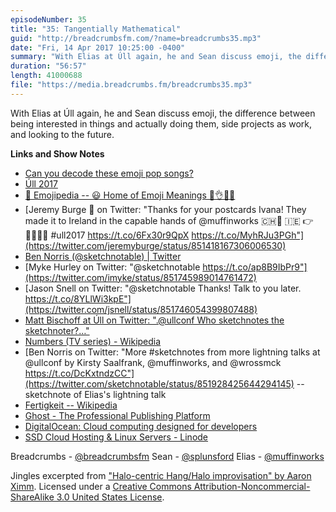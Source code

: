 ```yaml
---
episodeNumber: 35
title: "35: Tangentially Mathematical"
guid: "http://breadcrumbsfm.com/?name=breadcrumbs35.mp3"
date: "Fri, 14 Apr 2017 10:25:00 -0400"
summary: "With Elias at Úll again, he and Sean discuss emoji, the difference between being interested in things and actually doing them, side projects as work, and looking to the future."
duration: "56:57"
length: 41000688
file: "https://media.breadcrumbs.fm/breadcrumbs35.mp3"
---
```

With Elias at Úll again, he and Sean discuss emoji, the difference between being interested in things and actually doing them, side projects as work, and looking to the future.

**Links and Show Notes** 
- [ Can you decode these emoji pop songs?](http://www.lifedeathprizes.com/quizzes-and-puzzles/emoji-pop-songs-quiz-28718)
- [Úll 2017](http://2017.ull.ie/)
- [📙 Emojipedia -- 😃 Home of Emoji Meanings 💁👌🎍😍](http://emojipedia.org/)
- [Jeremy Burge 🐥 on Twitter: "Thanks for your postcards Ivana! They made it to Ireland in the capable hands of @muffinworks 🇨🇭🛫 🇮🇪 👉👨🏻‍💻💕 #ull2017 https://t.co/6Fx30r9QpX https://t.co/MyhRJu3PGh"](https://twitter.com/jeremyburge/status/851418167306006530)
- [Ben Norris (@sketchnotable) | Twitter](https://twitter.com/sketchnotable)
- [Myke Hurley on Twitter: "@sketchnotable https://t.co/ap8B9IbPr9"](https://twitter.com/imyke/status/851745989014761472)
- [Jason Snell on Twitter: "@sketchnotable Thanks! Talk to you later. https://t.co/8YLlWi3kpE"](https://twitter.com/jsnell/status/851746054399807488)
- [Matt Bischoff at Úll on Twitter: ".@ullconf Who sketchnotes the sketchnoter?…"](https://twitter.com/mb/status/851746322046734336)
- [Numbers (TV series) - Wikipedia](https://en.wikipedia.org/wiki/Numbers_\(TV_series\)?wprov=sfsi1)
- [Ben Norris on Twitter: "More #sketchnotes from more lightning talks at @ullconf by Kirsty Saalfrank, @muffinworks, and @wrossmck https://t.co/DcKxtndzCC"](https://twitter.com/sketchnotable/status/851928425644294145) -- sketchnote of Elias's lightning talk
- [Fertigkeit -- Wikipedia](https://de.wikipedia.org/wiki/Fertigkeit?wprov=sfsi1)
- [Ghost - The Professional Publishing Platform](https://ghost.org/)
- [DigitalOcean: Cloud computing designed for developers](https://www.digitalocean.com/)
- [SSD Cloud Hosting & Linux Servers - Linode](https://www.linode.com/)

Breadcrumbs - [@breadcrumbsfm](https://twitter.com/breadcrumbsfm) Sean - [@splunsford](https://twitter.com/splunsford) Elias - [@muffinworks](https://twitter.com/muffinworks)

Jingles excerpted from [ "Halo-centric Hang/Halo improvisation" by Aaron Ximm](http://freemusicarchive.org/music/aaron_ximm/handpans_and_the_hang/). Licensed under a [Creative Commons Attribution-Noncommercial-ShareAlike 3.0 United States License](http://creativecommons.org/licenses/by-nc-sa/3.0/us/).